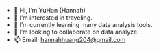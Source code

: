 - 👋 Hi, I’m YuHan (Hannah)
- 👀 I’m interested in traveling.
- 🌱 I’m currently learning many data analysis tools. 
- 💞️ I’m looking to collaborate on data analyze.
- 📫 Email: hannahhuang204@gmail.com


